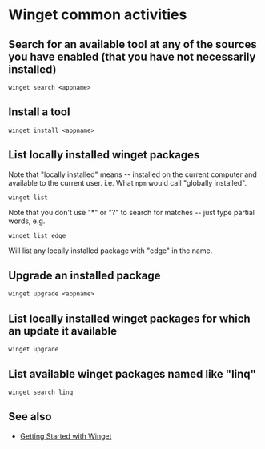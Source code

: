 # Winget common activities



## Search for an available tool at any of the sources you have enabled (that you have not necessarily installed)

    winget search <appname>

## Install a tool

    winget install <appname>

## List locally installed winget packages

Note that "locally installed" means -- installed on the current computer and available to the current user. i.e. What `npm` would call "globally installed".

    winget list

Note that you don't use "*" or "?" to search for matches -- just type partial words, e.g.

    winget list edge

Will list any locally installed package with "edge" in the name.


## Upgrade an installed package

    winget upgrade <appname>

## List locally installed winget packages for which an update it available

    winget upgrade

## List available winget packages named like "linq"

    winget search linq

## See also

- [Getting Started with Winget](getting_started.md)
